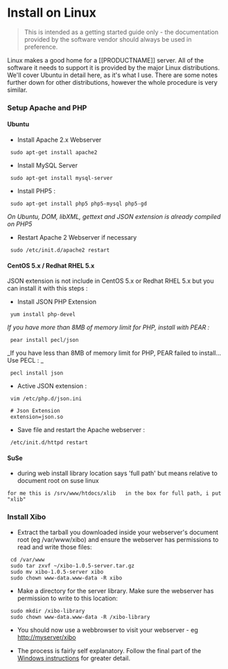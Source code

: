 <!--toc=getting_started-->
# Install on Linux

> This is intended as a getting started guide only - the documentation provided by the software vendor
 should always be used in preference.
 
Linux makes a good home for a [[PRODUCTNAME]] server. All of the software it needs to support it is provided by the major Linux distributions. We'll cover Ubuntu in detail here, as it's what I use. There are some notes further down for other distributions, however the whole procedure is very similar.

###  <span id="Setup_Apache_and_PHP"> Setup Apache and PHP </span>

####  <span id="Ubuntu"> Ubuntu </span>

*   Install Apache 2.x Webserver
```
 sudo apt-get install apache2
```

*   Install MySQL Server
```
 sudo apt-get install mysql-server
```

*   Install PHP5&#160;:
```
 sudo apt-get install php5 php5-mysql php5-gd
```

_On Ubuntu, DOM, libXML, gettext and JSON extension is already compiled on PHP5_

*   Restart Apache 2 Webserver if necessary
```
 sudo /etc/init.d/apache2 restart
```

####  <span id="CentOS_5.x_.2F_Redhat_RHEL_5.x"> CentOS 5.x / Redhat RHEL 5.x </span>

JSON extension is not include in CentOS 5.x or Redhat RHEL 5.x but you can install it with this steps&#160;:

*   Install JSON PHP Extension
```
 yum install php-devel
```

_If you have more than 8MB of memory limit for PHP, install with PEAR&#160;:_

```
 pear install pecl/json
```

_If you have less than 8MB of memory limit for PHP, PEAR failed to install... Use PECL&#160;: _

```
 pecl install json
```

*   Active JSON extension&#160;:
```
 vim /etc/php.d/json.ini
```
```
 # Json Extension
 extension=json.so
```

*   Save file and restart the Apache webserver&#160;:
```
 /etc/init.d/httpd restart
```

####  <span id="SuSe"> SuSe </span>

*   during web install library location says 'full path' but means relative to document root on suse linux
```
for me this is /srv/www/htdocs/xlib   in the box for full path, i put "xlib"
```

###  <span id="Install_Xibo"> Install Xibo </span>

*   Extract the tarball you downloaded inside your webserver's document root (eg /var/www/xibo) and ensure the webserver has permissions to read and write those files:
```
 cd /var/www
 sudo tar zxvf ~/xibo-1.0.5-server.tar.gz
 sudo mv xibo-1.0.5-server xibo
 sudo chown www-data.www-data -R xibo
```

*   Make a directory for the server library. Make sure the webserver has permission to write to this location:
```
 sudo mkdir /xibo-library
 sudo chown www-data.www-data -R /xibo-library
```

*   You should now use a webbrowser to visit your webserver - eg [http://myserver/xibo](http://myserver/xibo)

*   The process is fairly self explanatory. Follow the final part of the [Windows instructions](install_cms.html) for greater detail.

